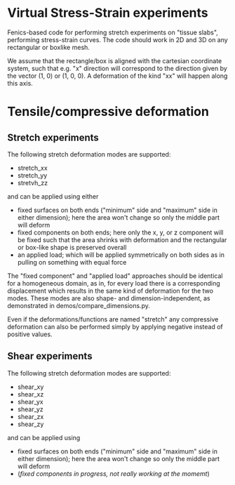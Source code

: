 # Virtual Stress-Strain experiments

Fenics-based code for performing stretch experiments on "tissue slabs", performing stress-strain curves. The code should work in 2D and 3D on any rectangular or boxlike mesh.

We assume that the rectangle/box is aligned with the cartesian coordinate system, such that e.g. "x" direction will correspond to the direction given by the vector (1, 0) or (1, 0, 0). A deformation of the kind "xx" will happen along this axis.

# Tensile/compressive deformation

## Stretch experiments

The following stretch deformation modes are supported:
* stretch\_xx
* stretch\_yy
* stretvh\_zz
  
and can be applied using either
* fixed surfaces on both ends ("minimum" side and "maximum" side in either dimension); here the area won't change so only the middle part will deform
* fixed components on both ends; here only the x, y, or z component will be fixed such that the area shrinks with deformation and the rectangular or box-like shape is preserved overall
* an applied load; which will be applied symmetrically on both sides as in pulling on something with equal force

The "fixed component" and "applied load" approaches should be identical for a homogeneous domain, as in, for every load there is a corresponding displacement which results in the same kind of deformation for the two modes. These modes are also shape- and dimension-independent, as demonstrated in demos/compare\_dimensions.py.

Even if the deformations/functions are named "stretch" any compressive deformation can also be performed simply by applying negative instead of positive values.

## Shear experiments

The following stretch deformation modes are supported:
* shear\_xy
* shear\_xz
* shear\_yx
* shear\_yz
* shear\_zx
* shear\_zy
  
and can be applied using
* fixed surfaces on both ends ("minimum" side and "maximum" side in either dimension); here the area won't change so only the middle part will deform
* (*fixed components in progress, not really working at the momemt*)


